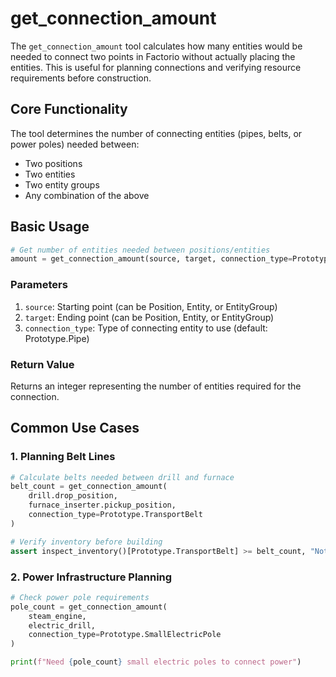 # get_connection_amount

The `get_connection_amount` tool calculates how many entities would be needed to connect two points in Factorio without actually placing the entities. This is useful for planning connections and verifying resource requirements before construction.

## Core Functionality

The tool determines the number of connecting entities (pipes, belts, or power poles) needed between:
- Two positions
- Two entities
- Two entity groups
- Any combination of the above

## Basic Usage

```python
# Get number of entities needed between positions/entities
amount = get_connection_amount(source, target, connection_type=Prototype.X)
```

### Parameters

1. `source`: Starting point (can be Position, Entity, or EntityGroup)
2. `target`: Ending point (can be Position, Entity, or EntityGroup)
3. `connection_type`: Type of connecting entity to use (default: Prototype.Pipe)

### Return Value
Returns an integer representing the number of entities required for the connection.

## Common Use Cases

### 1. Planning Belt Lines
```python
# Calculate belts needed between drill and furnace
belt_count = get_connection_amount(
    drill.drop_position,
    furnace_inserter.pickup_position,
    connection_type=Prototype.TransportBelt
)

# Verify inventory before building
assert inspect_inventory()[Prototype.TransportBelt] >= belt_count, "Not enough belts!"
```

### 2. Power Infrastructure Planning
```python
# Check power pole requirements
pole_count = get_connection_amount(
    steam_engine,
    electric_drill,
    connection_type=Prototype.SmallElectricPole
)

print(f"Need {pole_count} small electric poles to connect power")
```